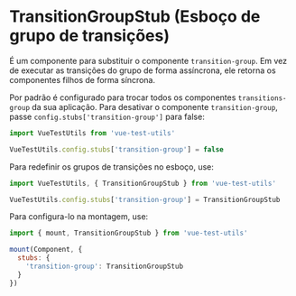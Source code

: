 # TransitionGroupStub (Esboço de grupo de transições)

É um componente para substituir o componente `transition-group`. Em vez de executar as transições do grupo de forma assíncrona, ele retorna os componentes filhos de forma síncrona.

Por padrão é configurado para trocar todos os componentes `transitions-group` da sua aplicação. Para desativar o componente `transition-group`, passe `config.stubs['transition-group']` para false:

```js
import VueTestUtils from 'vue-test-utils'

VueTestUtils.config.stubs['transition-group'] = false
```

Para redefinir os grupos de transições no esboço, use:

```js
import VueTestUtils, { TransitionGroupStub } from 'vue-test-utils'

VueTestUtils.config.stubs['transition-group'] = TransitionGroupStub
```

Para configura-lo na montagem, use:

```js
import { mount, TransitionGroupStub } from 'vue-test-utils'

mount(Component, {
  stubs: {
    'transition-group': TransitionGroupStub
  }
})
```
